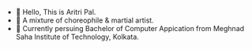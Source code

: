 - 👋 Hello, This is Aritri Pal.
- 👀 A mixture of choreophile & martial artist.
- 🌱 Currently persuing Bachelor of Computer Appication from Meghnad Saha Institute of Technology, Kolkata. 
